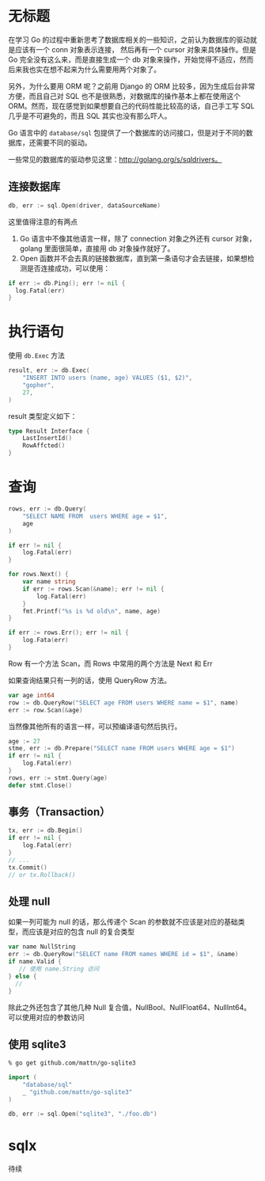 # 无标题

<!--
ID: fc27aae3-285e-4694-b0cb-5d6e67c19b88
Status: draft
Date: 2018-04-04T00:00:00
Modified: 2020-05-28T14:09:32
wp_id: 1145
-->

在学习 Go 的过程中重新思考了数据库相关的一些知识，之前认为数据库的驱动就是应该有一个 conn 对象表示连接， 然后再有一个 cursor 对象来具体操作。但是 Go 完全没有这么来，而是直接生成一个 db 对象来操作，开始觉得不适应，然而后来我也实在想不起来为什么需要用两个对象了。

另外，为什么要用 ORM 呢？之前用 Django 的 ORM 比较多，因为生成后台非常方便，而且自己对 SQL 也不是很熟悉，对数据库的操作基本上都在使用这个 ORM。然而，现在感觉到如果想要自己的代码性能比较高的话，自己手工写 SQL 几乎是不可避免的，而且 SQL 其实也没有那么吓人。

Go 语言中的 `database/sql` 包提供了一个数据库的访问接口，但是对于不同的数据库，还需要不同的驱动。

一些常见的数据库的驱动参见这里：http://golang.org/s/sqldrivers。

## 连接数据库

```go
db, err := sql.Open(driver, dataSourceName)
```

这里值得注意的有两点

1. Go 语言中不像其他语言一样，除了 connection 对象之外还有 cursor 对象，golang 里面很简单，直接用 db 对象操作就好了。
2. Open 函数并不会去真的链接数据库，直到第一条语句才会去链接，如果想检测是否连接成功，可以使用：

```go
if err := db.Ping(); err != nil {
  log.Fatal(err)
}
```

# 执行语句

使用 `db.Exec` 方法

```go
result, err := db.Exec(
	"INSERT INTO users (name, age) VALUES ($1, $2)",
	"gopher",
	27,
)
```

result 类型定义如下：

```go
type Result Interface {
    LastInsertId()
    RowAffcted()
}
```

# 查询

```go
rows, err := db.Query(
    "SELECT NAME FROM  users WHERE age = $1",
    age
)

if err != nil {
    log.Fatal(err)
}

for rows.Next() {
    var name string
    if err := rows.Scan(&name); err != nil {
        log.Fatal(err)
    }
    fmt.Printf("%s is %d old\n", name, age)
}

if err := rows.Err(); err != nil {
    log.Fata(err)
}
```

Row 有一个方法 Scan，而 Rows 中常用的两个方法是 Next 和 Err

如果查询结果只有一列的话，使用 QueryRow 方法。

```go
var age int64
row := db.QueryRow("SELECT age FROM users WHERE name = $1", name)
err := row.Scan(&age)
```

当然像其他所有的语言一样，可以预编译语句然后执行。

```go
age := 27
stme, err := db.Prepare("SELECT name FROM users WHERE age = $1")
if err != nil {
    log.Fatal(err)
}
rows, err := stmt.Query(age)
defer stmt.Close()
```

## 事务（Transaction）

```go
tx, err := db.Begin()
if err != nil {
    log.Fatal(err)
}
// ...
tx.Commit() 
// or tx.Rollback()
```

## 处理 null

如果一列可能为 null 的话，那么传递个 Scan 的参数就不应该是对应的基础类型，而应该是对应的包含 null 的复合类型

```go
var name NullString
err := db.QueryRow("SELECT name FROM names WHERE id = $1", &name)
if name.Valid {
   // 使用 name.String 访问
} else {
  //
}
```

除此之外还包含了其他几种 Null 复合值，NullBool、NullFloat64、NullInt64。可以使用对应的参数访问

## 使用 sqlite3

```sh
% go get github.com/mattn/go-sqlite3
```

```go
import (
    "database/sql"
    _ "github.com/mattn/go-sqlite3"
)

db, err := sql.Open("sqlite3", "./foo.db")
```

# sqlx

待续
